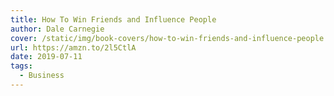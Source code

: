 ```yaml
---
title: How To Win Friends and Influence People
author: Dale Carnegie
cover: /static/img/book-covers/how-to-win-friends-and-influence-people.jpg
url: https://amzn.to/2l5CtlA
date: 2019-07-11
tags:
  - Business
---
```


